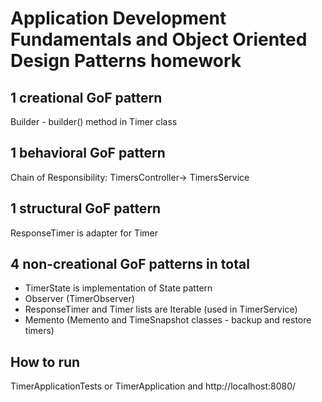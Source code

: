 # Application Development Fundamentals and Object Oriented Design Patterns homework 

## 1 creational GoF pattern 
Builder - builder() method in Timer class

## 1 behavioral GoF pattern
Chain of Responsibility: TimersController-> TimersService

## 1 structural GoF pattern
ResponseTimer is adapter for Timer

## 4 non-creational GoF patterns in total
* TimerState is implementation of State pattern
* Observer (TimerObserver)
* ResponseTimer and Timer lists are Iterable (used in TimerService)
* Memento (Memento and TimeSnapshot classes - backup and restore timers)

## How to run
TimerApplicationTests
or
TimerApplication and http://localhost:8080/
